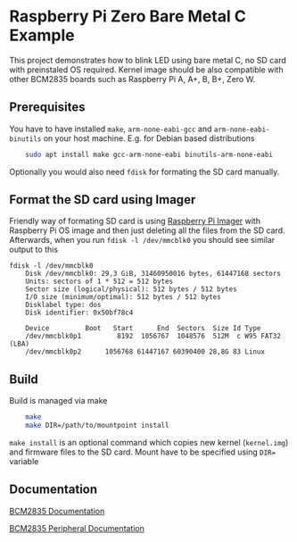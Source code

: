 # Raspberry Pi Zero Bare Metal C Example
This project demonstrates how to blink LED using bare metal C, no SD card with preinstaled OS
required. Kernel image should be also compatible with other BCM2835 boards such as Raspberry Pi A, A+, B, B+, Zero W.

## Prerequisites

You have to have installed `make`, `arm-none-eabi-gcc` and `arm-none-eabi-binutils` on your host machine. E.g. for Debian based distributions

```sh
	sudo apt install make gcc-arm-none-eabi binutils-arm-none-eabi
```
Optionally you would also need `fdisk` for formating the SD card manually.

## Format the SD card using Imager

Friendly way of formating SD card is using [Raspberry Pi Imager](https://www.raspberrypi.com/software/) with Raspberry Pi OS image and then just deleting all the files from the SD card. Afterwards, when you run `fdisk -l /dev/mmcblk0` you should see similar output to this
```
fdisk -l /dev/mmcblk0
	Disk /dev/mmcblk0: 29,3 GiB, 31460950016 bytes, 61447168 sectors
	Units: sectors of 1 * 512 = 512 bytes
	Sector size (logical/physical): 512 bytes / 512 bytes
	I/O size (minimum/optimal): 512 bytes / 512 bytes
	Disklabel type: dos
	Disk identifier: 0x50bf78c4

	Device         Boot   Start      End  Sectors  Size Id Type
	/dev/mmcblk0p1         8192  1056767  1048576  512M  c W95 FAT32 (LBA)
	/dev/mmcblk0p2      1056768 61447167 60390400 28,8G 83 Linux
```   

## Build

Build is managed via make
```sh
	make
	make DIR=/path/to/mountpoint install
```

`make install` is an optional command which copies new kernel (`kernel.img`) and firmware files to the SD card. Mount have to be specified using `DIR=` variable

## Documentation

[BCM2835 Documentation](https://www.raspberrypi.com/documentation/computers/processors.html)

[BCM2835 Peripheral Documentation](https://datasheets.raspberrypi.com/bcm2835/bcm2835-peripherals.pdf)
